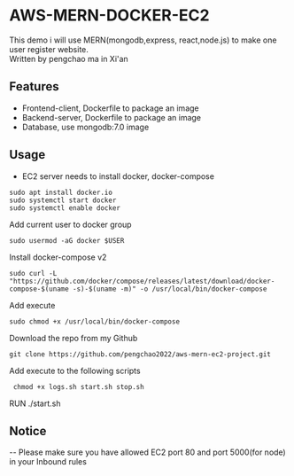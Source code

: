 # AWS-MERN-DOCKER-EC2


This demo i will use MERN(mongodb,express, react,node.js) to make one user register website.  
Written by pengchao ma in Xi'an

## Features

- Frontend-client, Dockerfile to package an image
- Backend-server, Dockerfile to package an image
- Database, use mongodb:7.0 image

## Usage

- EC2 server needs to install docker, docker-compose
```shell
sudo apt install docker.io
sudo systemctl start docker
sudo systemctl enable docker
```
Add current user to docker group
```shell
sudo usermod -aG docker $USER

```
Install docker-compose v2
```shell
sudo curl -L "https://github.com/docker/compose/releases/latest/download/docker-compose-$(uname -s)-$(uname -m)" -o /usr/local/bin/docker-compose
```
Add execute
```shell
sudo chmod +x /usr/local/bin/docker-compose
```
Download the repo from my Github
```shell
git clone https://github.com/pengchao2022/aws-mern-ec2-project.git
```
Add execute to the following scripts
```shell
 chmod +x logs.sh start.sh stop.sh 
 ```
 RUN ./start.sh

 ## Notice

 -- Please make sure you have allowed EC2 port 80 and port 5000(for node) in your Inbound rules



